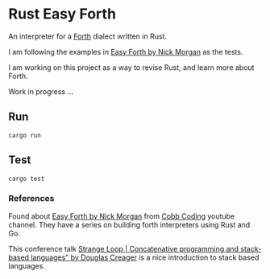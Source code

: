 # Rust Easy Forth

An interpreter for a [Forth](https://en.wikipedia.org/wiki/Forth_(programming_language)) dialect written in Rust.

I am following the examples in [Easy Forth by Nick Morgan](https://skilldrick.github.io/easyforth/) 
as the tests.

I am working on this project as a way to revise Rust, and learn more about Forth.

Work in progress ...

## Run

``` shell
cargo run
```

## Test

``` shell
cargo test
```

### References

Found about [Easy Forth by Nick Morgan](https://skilldrick.github.io/easyforth/) from [Cobb Coding](https://www.youtube.com/@cobbcoding/featured) youtube channel. 
They have a series on building forth interpreters using Rust and Go.

This conference talk [Strange Loop | Concatenative programming and stack-based languages" by Douglas Creager](https://www.youtube.com/watch?v=umSuLpjFUf8) is a nice introduction to stack based languages.

